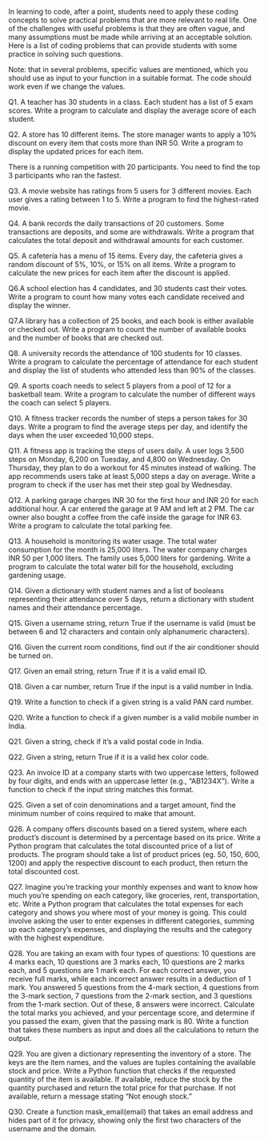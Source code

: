 In learning to code, after a point, students need to apply these coding concepts to solve practical problems that are more relevant to real life. One of the challenges with useful problems is that they are often vague, and many assumptions must be made while arriving at an acceptable solution. Here is a list of coding problems that can provide students with some practice in solving such questions.

Note: that in several problems, specific values are mentioned, which you should use as input to your function in a suitable format. The code should work even if we change the values.






Q1. A teacher has 30 students in a class. Each student has a list of 5 exam scores. Write a program to calculate and display the average score of each student.


Q2. A store has 10 different items. The store manager wants to apply a 10% discount on every item that costs more than INR 50. Write a program to display the updated prices for each item.


There is a running competition with 20 participants. You need to find the top 3 participants who ran the fastest.


Q3. A movie website has ratings from 5 users for 3 different movies. Each user gives a rating between 1 to 5. Write a program to find the highest-rated movie.


Q4. A bank records the daily transactions of 20 customers. Some transactions are deposits, and some are withdrawals. Write a program that calculates the total deposit and withdrawal amounts for each customer.


Q5. A cafeteria has a menu of 15 items. Every day, the cafeteria gives a random discount of 5%, 10%, or 15% on all items. Write a program to calculate the new prices for each item after the discount is applied.


Q6.A school election has 4 candidates, and 30 students cast their votes. Write a program to count how many votes each candidate received and display the winner.


Q7.A library has a collection of 25 books, and each book is either available or checked out. Write a program to count the number of available books and the number of books that are checked out.


Q8. A university records the attendance of 100 students for 10 classes. Write a program to calculate the percentage of attendance for each student and display the list of students who attended less than 90% of the classes.


Q9. A sports coach needs to select 5 players from a pool of 12 for a basketball team. Write a program to calculate the number of different ways the coach can select 5 players.


Q10. A fitness tracker records the number of steps a person takes for 30 days. Write a program to find the average steps per day, and identify the days when the user exceeded 10,000 steps.


Q11. A fitness app is tracking the steps of users daily. A user logs 3,500 steps on Monday, 6,200 on Tuesday, and 4,800 on Wednesday. On Thursday, they plan to do a workout for 45 minutes instead of walking. The app recommends users take at least 5,000 steps a day on average. Write a program to check if the user has met their step goal by Wednesday.


Q12. A parking garage charges INR 30 for the first hour and INR 20 for each additional hour. A car entered the garage at 9 AM and left at 2 PM. The car owner also bought a coffee from the café inside the garage for INR 63. Write a program to calculate the total parking fee.


Q13. A household is monitoring its water usage. The total water consumption for the month is 25,000 liters. The water company charges INR 50 per 1,000 liters. The family uses 5,000 liters for gardening. Write a program to calculate the total water bill for the household, excluding gardening usage.


Q14. Given a dictionary with student names and a list of booleans representing their attendance over 5 days, return a dictionary with student names and their attendance percentage.


Q15. Given a username string, return True if the username is valid (must be between 6 and 12 characters and contain only alphanumeric characters).


Q16. Given the current room conditions, find out if the air conditioner should be turned on.


Q17. Given an email string, return True if it is a valid email ID.


Q18. Given a car number, return True if the input is a valid number in India.


Q19. Write a function to check if a given string is a valid PAN card number.


Q20. Write a function to check if a given number is a valid mobile number in India.


Q21. Given a string, check if it’s a valid postal code in India.


Q22. Given a string, return True if it is a valid hex color code.


Q23. An invoice ID at a company starts with two uppercase letters, followed by four digits, and ends with an uppercase letter (e.g., “AB1234X”). Write a function to check if the input string matches this format.


Q25. Given a set of coin denominations and a target amount, find the minimum number of coins required to make that amount.


Q26. A company offers discounts based on a tiered system, where each product’s discount is determined by a percentage based on its price. Write a Python program that calculates the total discounted price of a list of products. The program should take a list of product prices (eg. 50, 150, 600, 1200) and apply the respective discount to each product, then return the total discounted cost.


Q27. Imagine you’re tracking your monthly expenses and want to know how much you’re spending on each category, like groceries, rent, transportation, etc. Write a Python program that calculates the total expenses for each category and shows you where most of your money is going. This could involve asking the user to enter expenses in different categories, summing up each category’s expenses, and displaying the results and the category with the highest expenditure.


Q28. You are taking an exam with four types of questions: 10 questions are 4 marks each, 10 questions are 3 marks each, 10 questions are 2 marks each, and 5 questions are 1 mark each. For each correct answer, you receive full marks, while each incorrect answer results in a deduction of 1 mark. You answered 5 questions from the 4-mark section, 4 questions from the 3-mark section, 7 questions from the 2-mark section, and 3 questions from the 1-mark section. Out of these, 8 answers were incorrect. Calculate the total marks you achieved, and your percentage score, and determine if you passed the exam, given that the passing mark is 80. Write a function that takes these numbers as input and does all the calculations to return the output.


Q29. You are given a dictionary representing the inventory of a store. The keys are the item names, and the values are tuples containing the available stock and price. Write a Python function that checks if the requested quantity of the item is available. If available, reduce the stock by the quantity purchased and return the total price for that purchase. If not available, return a message stating “Not enough stock.”


Q30. Create a function mask_email(email) that takes an email address and hides part of it for privacy, showing only the first two characters of the username and the domain.
